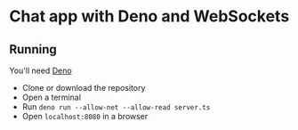 # Chat app with Deno and WebSockets

## Running
You'll need [Deno](https://deno.land/)
- Clone or download the repository
- Open a terminal 
- Run `deno run --allow-net --allow-read server.ts`
- Open `localhost:8080` in a browser